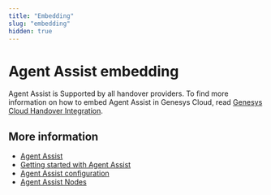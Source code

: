 ```yaml
---
title: "Embedding"
slug: "embedding"
hidden: true
---
```


# Agent Assist embedding

Agent Assist is Supported by all handover providers.
To find more information on how to embed Agent Assist in Genesys Cloud, read [Genesys Cloud Handover Integration](https://support.cognigy.com/hc/en-us/articles/6229147435292-Genesys-Cloud-Handover-Integration).

## More information

- [Agent Assist](overview.md)
- [Getting started with Agent Assist](getting-started.md)
- [Agent Assist configuration](configuration.md)
- [Agent Assist Nodes](../ai/flow-nodes/agent-assist/overview.md)
